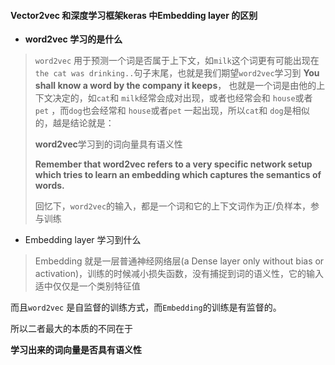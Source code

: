 #### Vector2vec 和深度学习框架keras 中Embedding layer 的区别

* **word2vec 学习的是什么**

> `word2vec` 用于预测一个词是否属于上下文，如`milk`这个词更有可能出现在 `the cat was drinking..`句子末尾，也就是我们期望`word2vec`学习到 **You shall know a word by the company it keeps**， 也就是一个词是由他的上下文决定的，如`cat`和 `milk`经常会成对出现，或者也经常会和 `house`或者`pet` ，而`dog`也会经常和 `house`或者`pet` 一起出现，所以`cat`和 `dog`是相似的，越是结论就是：
>
> **word2vec**学习到的词向量具有语义性
>
> **Remember that word2vec refers to a very specific network setup which tries to learn an embedding which captures the semantics of words.**
>
> 回忆下，`word2vec`的输入，都是一个词和它的上下文词作为正/负样本，参与训练

* Embedding layer 学习到什么

> Embedding 就是一层普通神经网络层(a Dense layer only without bias or activation)，训练的时候减小损失函数，没有捕捉到词的语义性，它的输入适中仅仅是一个类别特征值

而且`word2vec` 是自监督的训练方式，而`Embedding`的训练是有监督的。

所以二者最大的本质的不同在于

**学习出来的词向量是否具有语义性**



